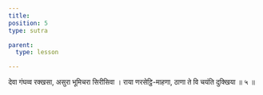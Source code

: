 ```yaml
---
title: 
position: 5
type: sutra

parent:
  type: lesson

---
```


देवा गंघव्व रक्खसा, असुरा भूमिचरा सिरीसिवा ।
राया णरसेट्ठि-माहणा, ठाणा ते वि चयंति दुक्खिया ॥ ५ ॥